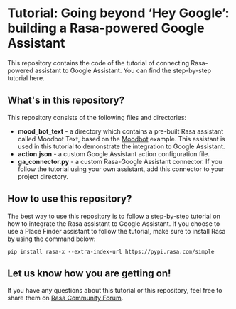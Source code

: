 # Tutorial: Going beyond ‘Hey Google’: building a Rasa-powered Google Assistant

This repository contains the code of the tutorial of connecting Rasa-powered assistant to Google Assistant. You can find the step-by-step tutorial here.

## What's in this repository?

This repository consists of the following files and directories:  
- **mood_bot_text** - a directory which contains a pre-built Rasa assistant called Moodbot Text, based on the [Moodbot](https://github.com/RasaHQ/rasa/tree/master/examples/moodbot) example. This assistant is used in this tutorial to demonstrate the integration to Google Assistant.
- **action.json** - a custom Google Assistant action configuration file.
- **ga_connector.py** - a custom Rasa-Google Assistant connector. If you follow the tutorial using your own assistant, add this connector to your project directory.

## How to use this repository?

The best way to use this repository is to follow a step-by-step tutorial on how to integrate the Rasa assistant to Google Assistant. If you choose to use a Place Finder assistant to follow the tutorial, make sure to install Rasa by using the command below:  
```
pip install rasa-x --extra-index-url https://pypi.rasa.com/simple
```

## Let us know how you are getting on!

If you have any questions about this tutorial or this repository, feel free to share them on [Rasa Community Forum](https://forum.rasa.com). 
